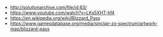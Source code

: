 * http://solutionarchive.com/file/id,63/
* https://www.youtube.com/watch?v=LKs5XHT-hf4
* https://en.wikipedia.org/wiki/Blizzard_Pass
* https://www.gamesdatabase.org/media/sinclair-zx-spectrum/artwork-map/blizzard-pass
